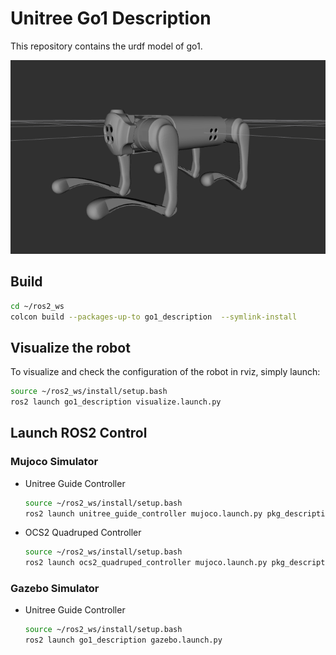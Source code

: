 # Unitree Go1 Description

This repository contains the urdf model of go1.

![go1](../../../.images/go1.png)

## Build

```bash
cd ~/ros2_ws
colcon build --packages-up-to go1_description  --symlink-install
```

## Visualize the robot

To visualize and check the configuration of the robot in rviz, simply launch:

```bash
source ~/ros2_ws/install/setup.bash
ros2 launch go1_description visualize.launch.py
```

## Launch ROS2 Control

### Mujoco Simulator

* Unitree Guide Controller
  ```bash
  source ~/ros2_ws/install/setup.bash
  ros2 launch unitree_guide_controller mujoco.launch.py pkg_description:=go1_description
  ```
* OCS2 Quadruped Controller
  ```bash
  source ~/ros2_ws/install/setup.bash
  ros2 launch ocs2_quadruped_controller mujoco.launch.py pkg_description:=go1_description
  ```

### Gazebo Simulator

* Unitree Guide Controller
  ```bash
  source ~/ros2_ws/install/setup.bash
  ros2 launch go1_description gazebo.launch.py
  ```